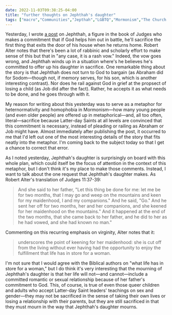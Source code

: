 ```yaml
---
date: 2022-11-03T09:38:25-04:00
title: "further thoughts on Jephthah's daughter"
tags: ["macro","Communities","Jepthah","LGBTQ","Mormonism","The Church of Jesus Christ of Latter-day Saints","affirming church","Robert Alter","Abraham","Job","sacrifice","Binding of Isaac"]
---
```

Yesterday, I wrote [a post](https://spencergreenhalgh.com/communities/on-david-archuleta-and-jephthah/) on Jephthah, a figure in the book of Judges who makes a commitment that if God helps him out in battle, he'll sacrifice the first thing that exits the door of his house when he returns home. Robert Alter notes that there's been a lot of rabbinic and scholarly effort to make sense of this but that in "any case, it is a rash vow." Indeed, the vow goes wrong, and Jephthah winds up in a situation where's he believes he's committed to offer up his daughter in sacrifice. One remarkable thing about the story is that Jephthah does not turn to God to bargain (as Abraham did for Sodom—though not, if memory serves, for his son, which is another interesting contrast). Nor does he rail against God in grief at the propsect of losing a child (as Job did after the fact). Rather, he accepts it as what needs to be done, and he goes through with it.

My reason for writing about this yesterday was to serve as a metaphor for heternormativity and homophobia in Mormonism—how many young people (and even older people) are offered up in metaphorical—and, all too often, literal—sacrifice because Latter-day Saints at all levels are convinced that this commitment is necessary, instead of pleading or railing as Abraham or Job might have. Almost immediately after publishing the post, it occurred to me that I'd left out one of the most interesting details of the story that fits neatly into the metaphor. I'm coming back to the subject today so that I get a chance to correct that error.

As I noted yesterday, Jephthah's daughter is surprisingly on board with this whole plan, which could itself be the focus of attention in the context of this metaphor, but I don't think it's my place to make those comments. Instead, I want to talk about the one request that Jephthah's daughter makes. As Robert Alter's translation of Judges 11:37-39: 

> And she said to her father, "Let this thing be done for me: let me be for two months, that I may go and weep on the mountains and keen for my maidenhood, I and my companions." And he said, "Go." And he sent her off for two months, her and her companions, and she keened for her maidenhood on the mountains." And it happened at the end of the two months, that she came back to her father, and he did to her as he had vowed, and she had known no man."

Commenting on this recurring emphasis on virginity, Alter notes that it:

> underscores the point of keening for her maidenhood: she is cut off from the living without ever having had the opportunity to enjoy the fulfillment that life has in store for a woman.

I'm not sure that I would agree with the Biblical authors on "what life has in store for a woman," but I do think it's very interesting that the mourning of Jephthah's daughter is that her life will not—and cannot—include a committed romantic or sexual relationship because of her father's commitment to God. This, of course, is true of even those queer children and adults who accept Latter-day Saint leaders' teachings on sex and gender—they may not be sacrificed in the sense of taking their own lives or losing a relationship with their parents, but they are still sacrificed in that they must mourn in the way that Jephthah's daughter mourns.